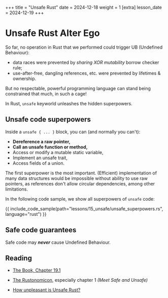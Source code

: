 +++
title = "Unsafe Rust"
date = 2024-12-18 
weight = 1
[extra]
lesson_date = 2024-12-19 
+++

# Unsafe Rust Alter Ego

So far, no operation in Rust that we performed could trigger UB (Undefined Behaviour):

- data races were prevented by _sharing XOR mutability_ borrow checker rule;
- use-after-free, dangling references, etc. were prevented by lifetimes & ownership.

But no respectable, powerful programming language can stand being constrained that much, in such a cage!

In Rust, `unsafe` keyworld unleashes the hidden superpowers.

## Unsafe code superpowers

Inside a `unsafe { ... }` block, you can (and normally you can't):

- **Dereference a raw pointer,**
- **Call an unsafe function or method,**
- Access or modify a mutable static variable,
- Implement an unsafe trait,
- Access fields of a union.

The first superpower is the most important. (Efficient) implementation of many data structures would be impossible without ability to use raw pointers, as references don't allow circular dependencies, among other limitations.

In the following code sample, we show all superpowers of `unsafe` code:

{{ include_code_sample(path="lessons/15_unsafe/unsafe_superpowers.rs", language="rust") }}

## Safe code guarantees

Safe code may **_never_** cause Undefined Behaviour.

## Reading

- [The Book, Chapter 19.1](https://doc.rust-lang.org/book/ch19-01-unsafe-rust.html)

- [The Rustonomicon](https://doc.rust-lang.org/nomicon/), especially chapter 1 _(Meet Safe and Unsafe)_

- [How unpleasant is Unsafe Rust?](https://www.reddit.com/r/rust/comments/16i8lo2/how_unpleasant_is_unsafe_rust/)
